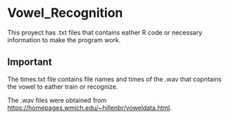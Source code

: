 # Vowel_Recognition
This proyect has .txt files that contains eather R code or necessary information to make the program work.

## Important
The times.txt file contains file names and times of the .wav that copntains the vowel to eather train or recognize.

The .wav files were obtained from https://homepages.wmich.edu/~hillenbr/voweldata.html.
